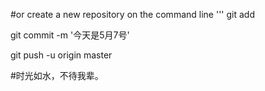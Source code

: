#or create a new repository on the command line
'''
git add

git commit -m '今天是5月7号'

git push -u origin master


#时光如水，不待我辈。

